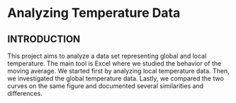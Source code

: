 # Analyzing Temperature Data

## INTRODUCTION
This project aims to analyze a data set representing global and local temperature. The main tool is Excel where we studied 
the behavior of the moving average. We started first by analyzing local temperature data. Then, we investigated the global temperature data. Lastly, we compared the two curves on the same figure and documented several similarities and differences.
